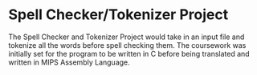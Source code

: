 # Spell Checker/Tokenizer Project

The Spell Checker and Tokenizer Project would take in an input file and tokenize all the words before spell checking them. The coursework was initially set for
the program to be written in C before being translated and written in MIPS Assembly Language.

